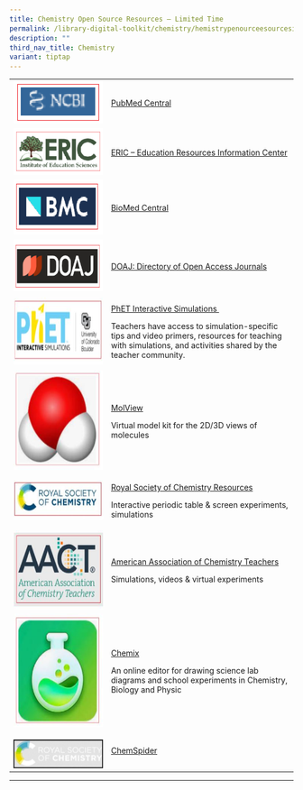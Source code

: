 ```yaml
---
title: Chemistry Open Source Resources – Limited Time
permalink: /library-digital-toolkit/chemistry/hemistrypenourceesourcesimitedime/
description: ""
third_nav_title: Chemistry
variant: tiptap
---
```

<table style="minWidth: 50px">
<colgroup>
<col>
<col>
</colgroup>
<tbody>
<tr>
<td rowspan="1" colspan="1">
<div class="isomer-image-wrapper">
<img style="width: 100%" height="76" width="160" alt="" src="/images/Library%20Digital%20Toolkit/NCBI.png">
</div>
</td>
<td rowspan="1" colspan="1">
<p><a href="https://www.ncbi.nlm.nih.gov/pmc/" rel="noopener noreferrer" target="_blank">PubMed Central</a>
</p>
</td>
</tr>
<tr>
<td rowspan="1" colspan="1">
<div class="isomer-image-wrapper">
<img style="width: 100%" height="83" width="200" alt="" src="/images/Library%20Digital%20Toolkit/ERIC-300x125.png">
</div>
</td>
<td rowspan="1" colspan="1">
<p><a href="https://eric.ed.gov/" rel="noopener noreferrer" target="_blank">ERIC – Education Resources Information Center</a>
</p>
</td>
</tr>
<tr>
<td rowspan="1" colspan="1">
<div class="isomer-image-wrapper">
<img style="width: 100%" height="98" width="196" alt="" src="/images/Library%20Digital%20Toolkit/BMC.png">
</div>
</td>
<td rowspan="1" colspan="1">
<p><a href="https://www.biomedcentral.com/" rel="noopener noreferrer" target="_blank">BioMed Central</a>
</p>
</td>
</tr>
<tr>
<td rowspan="1" colspan="1">
<div class="isomer-image-wrapper">
<img style="width: 100%" height="92" width="200" alt="" src="/images/Library%20Digital%20Toolkit/DOAJ.png">
</div>
</td>
<td rowspan="1" colspan="1">
<p><a href="https://doaj.org/" rel="noopener noreferrer" target="_blank">DOAJ: Directory of Open Access Journals</a>
</p>
</td>
</tr>
<tr>
<td rowspan="1" colspan="1">
<div class="isomer-image-wrapper">
<img style="width: 100%" height="118" width="299" alt="" src="/images/Library%20Digital%20Toolkit/PHET.jpg">
</div>
</td>
<td rowspan="1" colspan="1">
<p><a href="https://phet.colorado.edu/" rel="noopener" target="_blank">PhET Interactive Simulations&nbsp;</a>
</p>
<p>Teachers have access to simulation-specific tips and video primers, resources
for teaching with simulations, and activities shared by the teacher community.</p>
</td>
</tr>
<tr>
<td rowspan="1" colspan="1">
<div class="isomer-image-wrapper">
<img style="width: 100%" height="177" width="200" alt="" src="/images/Library%20Digital%20Toolkit/Mol-View.jpg">
</div>
</td>
<td rowspan="1" colspan="1">
<p><a href="https://molview.org/" rel="noopener" target="_blank">MolView</a>
</p>
<p>Virtual model kit for the 2D/3D views of molecules</p>
</td>
</tr>
<tr>
<td rowspan="1" colspan="1">
<div class="isomer-image-wrapper">
<img style="width: 100%" height="70" width="200" alt="" src="/images/Library%20Digital%20Toolkit/Royal-Society-pf-Chem.jpg">
</div>
</td>
<td rowspan="1" colspan="1">
<p><a href="https://edu.rsc.org/resources" rel="noopener" target="_blank">Royal Society of Chemistry Resources</a>
</p>
<p>Interactive periodic table &amp; screen experiments, simulations</p>
</td>
</tr>
<tr>
<td rowspan="1" colspan="1">
<div class="isomer-image-wrapper">
<img style="width: 100%" height="140" width="200" alt="" src="/images/Library%20Digital%20Toolkit/AACT.jpg">
</div>
</td>
<td rowspan="1" colspan="1">
<p><a href="https://teachchemistry.org/classroom-resources/topics?grade_level=high-school" rel="noopener" target="_blank">American Association of Chemistry Teachers</a>
</p>
<p>Simulations, videos &amp; virtual experiments</p>
</td>
</tr>
<tr>
<td rowspan="1" colspan="1">
<div class="isomer-image-wrapper">
<img style="width: 100%" height="201" width="200" alt="" src="/images/Library%20Digital%20Toolkit/Chemix.jpg">
</div>
</td>
<td rowspan="1" colspan="1">
<p><a href="https://chemix.org/" rel="noopener" target="_blank">Chemix</a>
</p>
<p>An online editor for drawing science lab diagrams and school experiments
in Chemistry, Biology and Physic</p>
</td>
</tr>
<tr>
<td rowspan="1" colspan="1">
<p></p>
<div class="isomer-image-wrapper">
<img style="width: 100%" height="auto" width="100%" alt="" src="/images/Library Digital Toolkit/Capture.jpg">
</div>
</td>
<td rowspan="1" colspan="1">
<p><a href="https://www.chemspider.com/" rel="noopener noreferrer nofollow" target="_blank">ChemSpider</a>
</p>
</td>
</tr>
</tbody>
</table>
<hr>
<p></p>